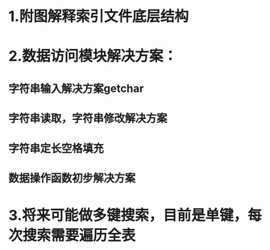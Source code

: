 # 1.附图解释索引文件底层结构

# 2.数据访问模块解决方案：

## 字符串输入解决方案getchar

## 字符串读取，字符串修改解决方案 

## 字符串定长空格填充

## 数据操作函数初步解决方案

# 3.将来可能做多键搜索，目前是单键，每次搜索需要遍历全表

